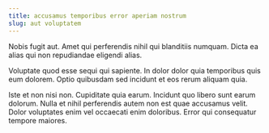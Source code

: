 ```yaml
---
title: accusamus temporibus error aperiam nostrum
slug: aut voluptatem
---
```


Nobis fugit aut. Amet qui perferendis nihil qui blanditiis numquam. Dicta ea alias qui non repudiandae eligendi alias.

Voluptate quod esse sequi qui sapiente. In dolor dolor quia temporibus quis eum dolorem. Optio quibusdam sed incidunt et eos rerum aliquam quia.

Iste et non nisi non. Cupiditate quia earum. Incidunt quo libero sunt earum dolorum. Nulla et nihil perferendis autem non est quae accusamus velit. Dolor voluptates enim vel occaecati enim doloribus. Error qui consequatur tempore maiores.
